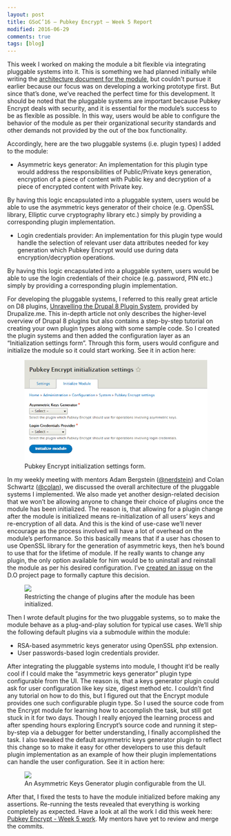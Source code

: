```yaml
---
layout: post
title: GSoC’16 – Pubkey Encrypt – Week 5 Report
modified: 2016-06-29
comments: true
tags: [blog]
---
```


This week I worked on making the module a bit flexible via integrating pluggable systems into it. This is something we had planned initially while writing the <a href="http://www.talhaparacha.com/PubkeyEncryptArchitectureDoc.pdf">architecture document for the module</a>, but couldn't pursue it earlier because our focus was on developing a working prototype first. But since that’s done, we’ve reached the perfect time for this development. It should be noted that the pluggable systems are important because Pubkey Encrypt deals with security, and it is essential for the module’s success to be as flexible as possible. In this way, users would be able to configure the behavior of the module as per their organizational security standards and other demands not provided by the out of the box functionality.

Accordingly, here are the two pluggable systems (i.e. plugin types) I added to the module:

* Asymmetric keys generator: An implementation for this plugin type would address the responsibilities of Public/Private keys generation, encryption of a piece of content with Public key and decryption of a piece of encrypted content with Private key.

By having this logic encapsulated into a pluggable system, users would be able to use the asymmetric keys generator of their choice (e.g. OpenSSL library, Elliptic curve cryptography library etc.) simply by providing a corresponding plugin implementation.

* Login credentials provider: An implementation for this plugin type would handle the selection of relevant user data attributes needed for key generation which Pubkey Encrypt would use during data encryption/decryption operations.

By having this logic encapsulated into a pluggable system, users would be able to use the login credentials of their choice (e.g. password, PIN etc.) simply by providing a corresponding plugin implementation.

For developing the pluggable systems, I referred to this really great article on D8 plugins, <a href='https://drupalize.me/blog/201409/unravelling-drupal-8-plugin-system'>Unravelling the Drupal 8 Plugin System</a>, provided by Drupalize.me. This in-depth article not only describes the higher-level overview of Drupal 8 plugins but also contains a step-by-step tutorial on creating your own plugin types along with some sample code. So I created the plugin systems and then added the configuration layer as an “Initialization settings form”. Through this form, users would configure and initialize the module so it could start working. See it in action here:

<figure>
  <img src="Initialization-settings-default.png">
  <figcaption>
  Pubkey Encrypt initialization settings form.
  </figcaption>
</figure>

In my weekly meeting with mentors Adam Bergstein (<a href ='https://www.drupal.org/u/nerdstein'>@nerdstein</a>) and Colan Schwartz (<a href='https://www.drupal.org/u/colan'>@colan</a>), we discussed the overall architecture of the pluggable systems I implemented. We also made yet another design-related decision that we won’t be allowing anyone to change their choice of plugins once the module has been initialized. The reason is, that allowing for a plugin change after the module is initialized means re-initialization of all users’ keys and re-encryption of all data. And this is the kind of use-case we’ll never encourage as the process involved will have a lot of overhead on the module’s performance. So this basically means that if a user has chosen to use OpenSSL library for the generation of asymmetric keys, then he’s bound to use that for the lifetime of module. If he really wants to change any plugin, the only option available for him would be to uninstall and reinstall the module as per his desired configuration. I’ve <a href="https://www.drupal.org/node/2756739">created an issue</a> on the D.O project page to formally capture this decision.

<figure>
  <img src="http://www.talhaparacha.com/form-after-initialization.png">
  <figcaption>
  Restricting the change of plugins after the module has been initialized.
  </figcaption>
</figure>

Then I wrote default plugins for the two pluggable systems, so to make the module behave as a plug-and-play solution for typical use cases. We’ll ship the following default plugins via a submodule within the module:

* RSA-based asymmetric keys generator using OpenSSL php extension.
* User passwords-based login credentials provider.

After integrating the pluggable systems into module, I thought it’d be really cool if I could make the “asymmetric keys generator” plugin type configurable from the UI. The reason is, that a keys generator plugin could ask for user configuration like key size, digest method etc. I couldn’t find any tutorial on how to do this, but I figured out that the Encrypt module provides one such configurable plugin type. So I used the source code from the Encrypt module for learning how to accomplish the task, but still got stuck in it for two days. Though I really enjoyed the learning process and after spending hours exploring Encrypt’s source code and running it step-by-step via a debugger for better understanding, I finally accomplished the task. I also tweaked the default asymmetric keys generator plugin to reflect this change so to make it easy for other developers to use this default plugin implementation as an example of how their plugin implementations can handle the user configuration. See it in action here:

<figure>
  <img src="http://www.talhaparacha.com/openssl-configurable-plugin.png">
  <figcaption>
  An Asymmetric Keys Generator plugin configurable from the UI.
  </figcaption>
</figure>

After that, I fixed the tests to have the module initialized before making any assertions. Re-running the tests revealed that everything is working completely as expected. Have a look at all the work I did this week here: <a href="https://github.com/talhaparacha/pubkey_encrypt/compare/37e9f38c15a7c7db4bc901d9489e3aa85ab18ec7...talhaparacha:5d0d993ee8fee762522c14acdde5a9f1adb46d50">Pubkey Encrypt - Week 5 work</a>. My mentors have yet to review and merge the commits.
